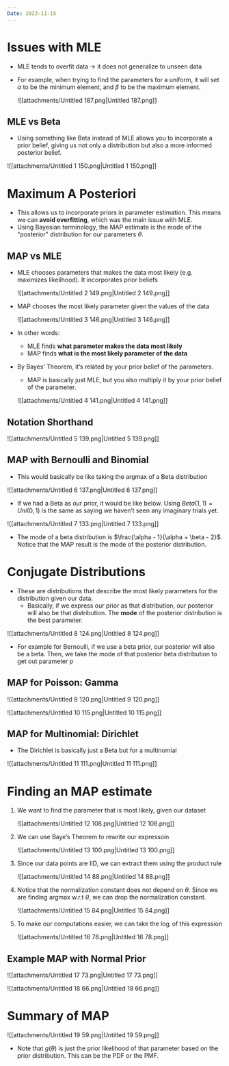 ```yaml
---
Date: 2023-11-15
---
```

# Issues with MLE

- MLE tends to overfit data → it does not generalize to unseen data
- For example, when trying to find the parameters for a uniform, it will set $\alpha$﻿ to be the minimum element, and $\beta$﻿ to be the maximum element.
    
    ![[attachments/Untitled 187.png|Untitled 187.png]]
    

## MLE vs Beta

- Using something like Beta instead of MLE allows you to incorporate a prior belief, giving us not only a distribution but also a more informed posterior belief.

![[attachments/Untitled 1 150.png|Untitled 1 150.png]]

# Maximum A Posteriori

- This allows us to incorporate priors in parameter estimation. This means we can **avoid overfitting**, which was the main issue with MLE.
- Using Bayesian terminology, the MAP estimate is the mode of the "posterior" distribution for our parameters $\theta$﻿.

## MAP vs MLE

- MLE chooses parameters that makes the data most likely (e.g. maximizes likelihood). It incorporates prior beliefs
    
    ![[attachments/Untitled 2 149.png|Untitled 2 149.png]]
    
- MAP chooses the most likely parameter given the values of the data
    
    ![[attachments/Untitled 3 146.png|Untitled 3 146.png]]
    
- In other words:
    - MLE finds **what parameter makes the data most likely**
    - MAP finds **what is the most likely parameter of the data**
- By Bayes’ Theorem, it’s related by your prior belief of the parameters.
    
    - MAP is basically just MLE, but you also multiply it by your prior belief of the parameter.
    
    ![[attachments/Untitled 4 141.png|Untitled 4 141.png]]
    

## Notation Shorthand

![[attachments/Untitled 5 139.png|Untitled 5 139.png]]

## MAP with Bernoulli and Binomial

- This would basically be like taking the argmax of a Beta distribution

![[attachments/Untitled 6 137.png|Untitled 6 137.png]]

- If we had a Beta as our prior, it would be like below. Using $Beta(1, 1) = Uni(0, 1)$﻿ is the same as saying we haven’t seen any imaginary trials yet.

![[attachments/Untitled 7 133.png|Untitled 7 133.png]]

- The mode of a beta distribution is $\frac{\alpha - 1}{\alpha + \beta - 2}$﻿. Notice that the MAP result is the mode of the posterior distribution.

# Conjugate Distributions

- These are distributions that describe the most likely parameters for the distribution given our data.
    - Basically, if we express our prior as that distribution, our posterior will also be that distribution. The **mode** of the posterior distribution is the best parameter.

![[attachments/Untitled 8 124.png|Untitled 8 124.png]]

- For example for Bernoulli, if we use a beta prior, our posterior will also be a beta. Then, we take the mode of that posterior beta distribution to get out parameter $p$﻿

## MAP for Poisson: Gamma

![[attachments/Untitled 9 120.png|Untitled 9 120.png]]

![[attachments/Untitled 10 115.png|Untitled 10 115.png]]

## MAP for Multinomial: Dirichlet

- The Dirichlet is basically just a Beta but for a multinomial

![[attachments/Untitled 11 111.png|Untitled 11 111.png]]

# Finding an MAP estimate

1. We want to find the parameter that is most likely, given our dataset
    
    ![[attachments/Untitled 12 108.png|Untitled 12 108.png]]
    
2. We can use Baye’s Theorem to rewrite our expressoin
    
    ![[attachments/Untitled 13 100.png|Untitled 13 100.png]]
    
3. Since our data points are IID, we can extract them using the product rule
    
    ![[attachments/Untitled 14 88.png|Untitled 14 88.png]]
    
4. Notice that the normalization constant does not depend on $\theta$﻿. Since we are finding argmax w.r.t $\theta$﻿, we can drop the normalization constant.
    
    ![[attachments/Untitled 15 84.png|Untitled 15 84.png]]
    
5. To make our computations easier, we can take the $\log$﻿ of this expression
    
    ![[attachments/Untitled 16 78.png|Untitled 16 78.png]]
    

## Example MAP with Normal Prior

![[attachments/Untitled 17 73.png|Untitled 17 73.png]]

![[attachments/Untitled 18 66.png|Untitled 18 66.png]]

# Summary of MAP

![[attachments/Untitled 19 59.png|Untitled 19 59.png]]

- Note that $g(\theta)$﻿ is just the prior likelihood of that parameter based on the prior distribution. This can be the PDF or the PMF.